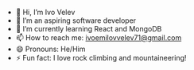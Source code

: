 - 👋 Hi, I’m Ivo Velev
- 👀 I’m an aspiring software developer
- 🌱 I’m currently learning React and MongoDB
- 📫 How to reach me: ivoemilovvelev71@gmail.com
- 😄 Pronouns: He/Him
- ⚡ Fun fact: I love rock climbing and mountaineering!

<!---
Ivo-velev/Ivo-velev is a ✨ special ✨ repository because its `README.md` (this file) appears on your GitHub profile.
You can click the Preview link to take a look at your changes.
--->
